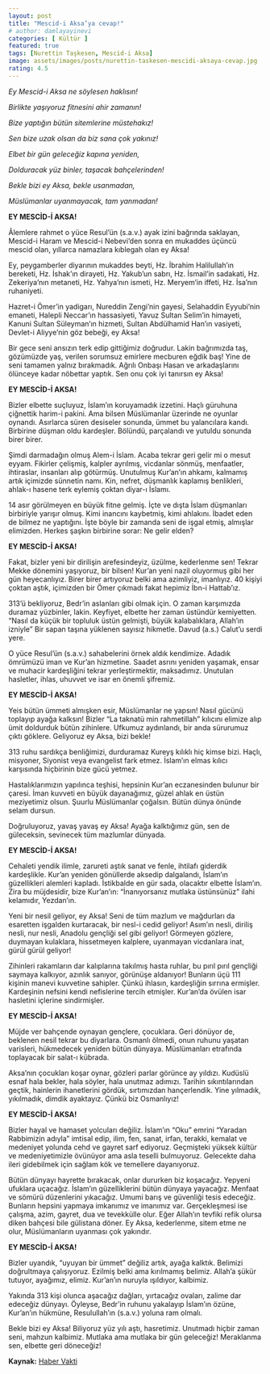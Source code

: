 ```yaml
---
layout: post
title: "Mescid-i Aksa’ya cevap!"
# author: damlayayinevi
categories: [ Kültür ]
featured: true
tags: [Nurettin Taşkesen, Mescid-i Aksa]
image: assets/images/posts/nurettin-taskesen-mescidi-aksaya-cevap.jpg
rating: 4.5
---
```


*Ey Mescid-i Aksa ne söylesen haklısın!*

*Birlikte yaşıyoruz fitnesini ahir zamanın!*

*Bize yaptığın bütün sitemlerine müstehakız!*

*Sen bize uzak olsan da biz sana çok yakınız!*

*Elbet bir gün geleceğiz kapına yeniden,*

*Dolduracak yüz binler, taşacak bahçelerinden!*

*Bekle bizi ey Aksa, bekle usanmadan,*

*Müslümanlar uyanmayacak, tam yanmadan!*

**EY MESCİD-İ AKSA!**

Âlemlere rahmet o yüce Resul’ün (s.a.v.) ayak izini bağrında saklayan, Mescid-i Haram ve Mescid-i Nebevi’den sonra en mukaddes üçüncü mescid olan, yıllarca namazlara kıblegah olan ey Aksa!

Ey, peygamberler diyarının mukaddes beyti, Hz. İbrahim Halilullah’ın bereketi, Hz. İshak’ın dirayeti, Hz. Yakub’un sabrı, Hz. İsmail’in sadakati, Hz. Zekeriya’nın metaneti, Hz. Yahya’nın ismeti, Hz. Meryem’in iffeti, Hz. İsa’nın ruhaniyeti.

Hazret-i Ömer’in yadigarı, Nureddin Zengi’nin gayesi, Selahaddin Eyyubi’nin emaneti, Halepli Neccar’ın hassasiyeti, Yavuz Sultan Selim’in himayeti, Kanuni Sultan Süleyman’ın hizmeti, Sultan Abdülhamid Han’ın vasiyeti, Devlet-i Aliyye’nin göz bebeği, ey Aksa!

Bir gece seni ansızın terk edip gittiğimiz doğrudur. Lakin bağrımızda taş, gözümüzde yaş, verilen sorumsuz emirlere mecburen eğdik baş! Yine de seni tamamen yalnız bırakmadık. Ağrılı Onbaşı Hasan ve arkadaşlarını ölünceye kadar nöbettar yaptık. Sen onu çok iyi tanırsın ey Aksa!

**EY MESCİD-İ AKSA!**

Bizler elbette suçluyuz, İslam’ın koruyamadık izzetini. Haçlı güruhuna çiğnettik harim-i pakini. Ama bilsen Müslümanlar üzerinde ne oyunlar oynandı. Asırlarca süren desiseler sonunda, ümmet bu yalancılara kandı. Birbirine düşman oldu kardeşler. Bölündü, parçalandı ve yutuldu sonunda birer birer.

Şimdi darmadağın olmuş Alem-i İslam. Acaba tekrar geri gelir mi o mesut eyyam. Fikirler çelişmiş, kalpler ayrılmış, vicdanlar sönmüş, menfaatler, ihtiraslar, insanları alıp götürmüş. Unutulmuş Kur’an’ın ahkamı, kalmamış artık içimizde sünnetin namı. Kin, nefret, düşmanlık kaplamış benlikleri, ahlak-ı hasene terk eylemiş çoktan diyar-ı İslamı.

14 asır görülmeyen en büyük fitne gelmiş. İçte ve dışta İslam düşmanları birbiriyle yarışır olmuş. Kimi inancını kaybetmiş, kimi ahlakını. İbadet eden de bilmez ne yaptığını. İşte böyle bir zamanda seni de işgal etmiş, almışlar elimizden. Herkes şaşkın birbirine sorar: Ne gelir elden?

**EY MESCİD-İ AKSA!**

Fakat, bizler yeni bir dirilişin arefesindeyiz, üzülme, kederlenme sen! Tekrar Mekke dönemini yaşıyoruz, bir bilsen! Kur’an yeni nazil oluyormuş gibi her gün heyecanlıyız. Birer birer artıyoruz belki ama azimliyiz, imanlıyız. 40 kişiyi çoktan aştık, içimizden bir Ömer çıkmadı fakat hepimiz İbn-i Hattab’ız.

313’ü  bekliyoruz, Bedr’in aslanları  gibi olmak için. O zaman karşımızda duramaz yüzbinler, lakin. Keyfiyet, elbette her zaman üstündür kemiyetten. “Nasıl da küçük bir topluluk üstün gelmişti, büyük kalabalıklara, Allah’ın izniyle” Bir sapan taşına yüklenen sayısız hikmetle. Davud (a.s.) Calut’u serdi yere.

O yüce Resul’ün (s.a.v.) sahabelerini örnek aldık kendimize. Adadık ömrümüzü iman ve Kur’an hizmetine. Saadet asrını yeniden yaşamak, ensar ve muhacir kardeşliğini tekrar yerleştirmektir, maksadımız. Unutulan hasletler, ihlas, uhuvvet ve isar en önemli şifremiz.

**EY MESCİD-İ AKSA!**

Yeis bütün ümmeti almışken esir, Müslümanlar ne yapsın! Nasıl gücünü toplayıp ayağa kalksın! Bizler “La taknatü min rahmetillah” kılıcını elimize alıp ümit doldurduk bütün zihinlere. Ufkumuz aydınlandı, bir anda sürurumuz çıktı göklere. Geliyoruz ey Aksa, bizi bekle!

313 ruhu sardıkça benliğimizi, durduramaz Kureyş kılıklı hiç kimse bizi. Haçlı, misyoner, Siyonist veya evangelist fark etmez. İslam’ın elmas kılıcı karşısında hiçbirinin bize gücü yetmez.

Hastalıklarımızın yapılınca teşhisi, hepsinin Kur’an eczanesinden bulunur bir çaresi. İman kuvveti en büyük dayanağımız, güzel ahlak en üstün meziyetimiz olsun. Şuurlu Müslümanlar çoğalsın. Bütün dünya önünde selam dursun.

Doğruluyoruz, yavaş yavaş ey Aksa! Ayağa kalktığımız gün, sen de güleceksin, sevinecek tüm mazlumlar dünyada.

**EY MESCİD-İ AKSA!**

Cehaleti yendik ilimle, zarureti aştık sanat ve fenle, ihtilafı giderdik kardeşlikle. Kur’an yeniden gönüllerde aksedip dalgalandı, İslam’ın güzellikleri alemleri kapladı. İstikbalde en gür sada, olacaktır elbette İslam’ın. Zira bu müjdesidir, bize Kur’an’ın: “İnanıyorsanız mutlaka üstünsünüz” ilahi kelamıdır, Yezdan’ın.

Yeni bir nesil geliyor, ey Aksa! Seni de tüm mazlum ve mağdurları da esaretten işgalden kurtaracak, bir nesl-i cedid geliyor! Asım’ın nesli, diriliş nesli, nur nesli, Anadolu gençliği sel gibi geliyor! Görmeyen gözlere, duymayan kulaklara, hissetmeyen kalplere, uyanmayan vicdanlara inat, gürül gürül geliyor!

Zihinleri rakamların dar kalıplarına takılmış hasta ruhlar, bu pırıl pırıl gençliği saymaya kalkıyor, azınlık sanıyor, görünüşe aldanıyor! Bunların üçü 111 kişinin manevi kuvvetine sahipler. Çünkü ihlasın, kardeşliğin sırrına ermişler. Kardeşinin nefsini kendi nefislerine tercih etmişler. Kur’an’da övülen isar hasletini içlerine sindirmişler.

**EY MESCİD-İ AKSA!**

Müjde ver bahçende oynayan gençlere, çocuklara. Geri dönüyor de, beklenen nesil tekrar bu diyarlara. Osmanlı ölmedi, onun ruhunu yaşatan varisleri, hükmedecek yeniden bütün dünyaya. Müslümanları etrafında toplayacak bir salat-ı kübrada.

Aksa’nın çocukları koşar oynar, gözleri parlar görünce ay yıldızı. Kudüslü esnaf hala bekler, hala söyler, hala unutmaz adımızı. Tarihin sıkıntılarından geçtik, hainlerin ihanetlerini gördük, sırtımızdan hançerlendik. Yine yılmadık, yıkılmadık, dimdik ayaktayız. Çünkü biz Osmanlıyız!

**EY MESCİD-İ AKSA!**

Bizler hayal ve hamaset yolcuları değiliz. İslam’ın “Oku” emrini “Yaradan Rabbimizin adıyla” imtisal edip, ilim, fen, sanat, irfan, terakki, kemalat ve medeniyet yolunda cehd ve gayret sarf ediyoruz. Geçmişteki yüksek kültür ve medeniyetimizle övünüyor ama asla teselli bulmuyoruz. Gelecekte daha ileri gidebilmek için sağlam kök ve temellere dayanıyoruz.

Bütün dünyayı hayrette bırakacak, onlar dururken biz koşacağız. Yepyeni ufuklara uçacağız. İslam’ın güzelliklerini bütün dünyaya yayacağız. Menfaat ve sömürü düzenlerini yıkacağız. Umumi barış ve güvenliği tesis edeceğiz. Bunların hepsini yapmaya imkanımız ve imanımız var. Gerçekleşmesi ise çalışma, azim, gayret, dua ve tevekkülle olur. Eğer Allah’ın tevfiki refik olursa diken bahçesi bile gülistana döner. Ey Aksa, kederlenme, sitem etme ne olur, Müslümanların uyanması çok yakındır.

**EY MESCİD-İ AKSA!**

Bizler uyandık, “uyuyan bir ümmet” değiliz artık, ayağa kalktık. Belimizi doğrultmaya çalışıyoruz. Ezilmiş belki ama kırılmamış belimiz. Allah’a şükür tutuyor, ayağımız, elimiz. Kur’an’ın nuruyla ışıldıyor, kalbimiz.

Yakında 313 kişi olunca aşacağız dağları, yırtacağız ovaları, zalime dar edeceğiz dünyayı. Öyleyse, Bedr’in ruhunu yakalayıp İslam’ın özüne, Kur’an’ın hükmüne, Resulullah’ın (s.a.v.) yoluna ram olmalı.

Bekle bizi ey Aksa! Biliyoruz yüz yılı aştı, hasretimiz. Unutmadı hiçbir zaman seni, mahzun kalbimiz. Mutlaka ama mutlaka bir gün geleceğiz!  Meraklanma sen, elbette geri döneceğiz!

**Kaynak:** <a href="https://www.habervakti.com/mescid-i-aksa-dile-gelse" target="_blank">Haber Vakti</a>